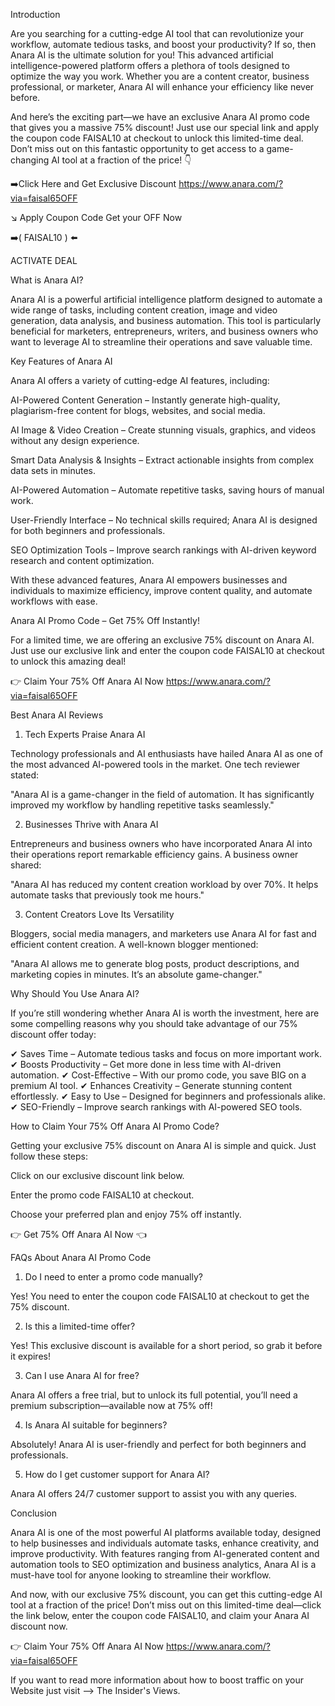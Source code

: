 Introduction

Are you searching for a cutting-edge AI tool that can revolutionize your workflow, automate tedious tasks, and boost your productivity? If so, then Anara AI is the ultimate solution for you! This advanced artificial intelligence-powered platform offers a plethora of tools designed to optimize the way you work. Whether you are a content creator, business professional, or marketer, Anara AI will enhance your efficiency like never before.

And here’s the exciting part—we have an exclusive Anara AI promo code that gives you a massive 75% discount! Just use our special link and apply the coupon code FAISAL10 at checkout to unlock this limited-time deal. Don’t miss out on this fantastic opportunity to get access to a game-changing AI tool at a fraction of the price!
👇

➡️Click Here and Get Exclusive Discount https://www.anara.com/?via=faisal65OFF

↘️ Apply Coupon Code Get your OFF Now

➡️( FAISAL10 ) ⬅️

ACTIVATE DEAL

What is Anara AI?

Anara AI is a powerful artificial intelligence platform designed to automate a wide range of tasks, including content creation, image and video generation, data analysis, and business automation. This tool is particularly beneficial for marketers, entrepreneurs, writers, and business owners who want to leverage AI to streamline their operations and save valuable time.

Key Features of Anara AI

Anara AI offers a variety of cutting-edge AI features, including:

AI-Powered Content Generation – Instantly generate high-quality, plagiarism-free content for blogs, websites, and social media.

AI Image & Video Creation – Create stunning visuals, graphics, and videos without any design experience.

Smart Data Analysis & Insights – Extract actionable insights from complex data sets in minutes.

AI-Powered Automation – Automate repetitive tasks, saving hours of manual work.

User-Friendly Interface – No technical skills required; Anara AI is designed for both beginners and professionals.

SEO Optimization Tools – Improve search rankings with AI-driven keyword research and content optimization.

With these advanced features, Anara AI empowers businesses and individuals to maximize efficiency, improve content quality, and automate workflows with ease.

Anara AI Promo Code – Get 75% Off Instantly!

For a limited time, we are offering an exclusive 75% discount on Anara AI. Just use our exclusive link and enter the coupon code FAISAL10 at checkout to unlock this amazing deal!

👉 Claim Your 75% Off Anara AI Now https://www.anara.com/?via=faisal65OFF

Best Anara AI Reviews

1. Tech Experts Praise Anara AI

Technology professionals and AI enthusiasts have hailed Anara AI as one of the most advanced AI-powered tools in the market. One tech reviewer stated:

"Anara AI is a game-changer in the field of automation. It has significantly improved my workflow by handling repetitive tasks seamlessly."

2. Businesses Thrive with Anara AI

Entrepreneurs and business owners who have incorporated Anara AI into their operations report remarkable efficiency gains. A business owner shared:

"Anara AI has reduced my content creation workload by over 70%. It helps automate tasks that previously took me hours."

3. Content Creators Love Its Versatility

Bloggers, social media managers, and marketers use Anara AI for fast and efficient content creation. A well-known blogger mentioned:

"Anara AI allows me to generate blog posts, product descriptions, and marketing copies in minutes. It’s an absolute game-changer."

Why Should You Use Anara AI?

If you’re still wondering whether Anara AI is worth the investment, here are some compelling reasons why you should take advantage of our 75% discount offer today:

✔ Saves Time – Automate tedious tasks and focus on more important work.
✔ Boosts Productivity – Get more done in less time with AI-driven automation.
✔ Cost-Effective – With our promo code, you save BIG on a premium AI tool.
✔ Enhances Creativity – Generate stunning content effortlessly.
✔ Easy to Use – Designed for beginners and professionals alike.
✔ SEO-Friendly – Improve search rankings with AI-powered SEO tools.

How to Claim Your 75% Off Anara AI Promo Code?

Getting your exclusive 75% discount on Anara AI is simple and quick. Just follow these steps:

Click on our exclusive discount link below.

Enter the promo code FAISAL10 at checkout.

Choose your preferred plan and enjoy 75% off instantly.

👉 Get 75% Off Anara AI Now 👈

FAQs About Anara AI Promo Code

1. Do I need to enter a promo code manually?

Yes! You need to enter the coupon code FAISAL10 at checkout to get the 75% discount.

2. Is this a limited-time offer?

Yes! This exclusive discount is available for a short period, so grab it before it expires!

3. Can I use Anara AI for free?

Anara AI offers a free trial, but to unlock its full potential, you’ll need a premium subscription—available now at 75% off!

4. Is Anara AI suitable for beginners?

Absolutely! Anara AI is user-friendly and perfect for both beginners and professionals.

5. How do I get customer support for Anara AI?

Anara AI offers 24/7 customer support to assist you with any queries.

Conclusion

Anara AI is one of the most powerful AI platforms available today, designed to help businesses and individuals automate tasks, enhance creativity, and improve productivity. With features ranging from AI-generated content and automation tools to SEO optimization and business analytics, Anara AI is a must-have tool for anyone looking to streamline their workflow.

And now, with our exclusive 75% discount, you can get this cutting-edge AI tool at a fraction of the price! Don’t miss out on this limited-time deal—click the link below, enter the coupon code FAISAL10, and claim your Anara AI discount now.

👉 Claim Your 75% Off Anara AI Now https://www.anara.com/?via=faisal65OFF

If you want to read more information about how to boost traffic on your Website just visit --> The Insider's Views.

